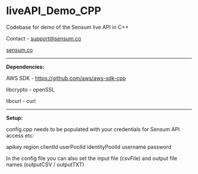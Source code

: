 # liveAPI_Demo_CPP
Codebase for demo of the Sensum live API in C++

Contact - support@sensum.co

[sensum.co](https://www.sensum.co)
***
**Dependencies:**

AWS SDK - https://github.com/aws/aws-sdk-cpp

libcrypto - openSSL

libcurl - curl
***
**Setup:**

config.cpp needs to be populated with your credentials for Sensum API access etc:

apikey
region
clientId
userPoolId
identityPoolId
username
password

In the config file you can also set the input file (csvFile) and output file names (outputCSV / outputTXT)
